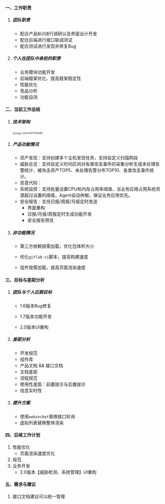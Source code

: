 #### 一、工作职责

1. ##### 团队职责

   - 配合产品&UI进行调研以及界面设计开发
   - 配合后端进行接口联调测试
   - 配合测试进行发现并修复Bug

2. ##### 个人在团队中承担的职责

   - 业务模块功能开发
   - 前端框架优化、提高框架稳定性
   - 性能优化
   - 竞品分析
   - 功能自测

#### 二、当前工作总结

1. ##### 技术架构

   <img src="/Users/sundong/Library/Application Support/typora-user-images/image-20231215171954961.png" alt="image-20231215171954961" style="zoom:50%;" />

2. ##### 产品功能情况

   - 资产发现：支持创建多个主机发现任务，支持自定义扫描网段
   - 威胁总览：支持自定义时间区间对各类攻击事件的采集分析生成未处理告警统计、被攻击资产TOP5、未处理告警分布TOP10、各类攻击事件统计。
   - 恶意代码：
   - 系统监控：支持批量设置CPU和内存占用率阈值，当业务应用占用系统资源超过设置的阈值，Agent自动休眠，保证业务应用优先。
   - 安全报告：支持日报/周报/月报定时发送
     - 界面重构
     - 日报/月报/周报定时生成功能开发
     - 安全报告预览

3. ##### 非功能情况

   - 第三方依赖按需加载，优化包体积大小

   - 优化`gitlab-ci`脚本，提高构建速度
   - 组件按需加载，提高页面渲染速度

#### 三、目标与差距分析

1. ##### 团队与个人近期目标

   - 1.6版本Bug修复

   - 1.7版本功能开发
   - 2.0版本UI重构

2. ##### 差距分析

   - 开发规范
   - 组件库
   - 产品文档 && 接口文档
   - 文档差距
   - 流程规范
   - 使用性差距：前置提示与后置提示
   - 信息实时性

3. ##### 提升方案

   - 使用`websocket`替换接口轮询
   - 虚拟列表替换整体渲染

#### 四、后续工作计划

1. 性能优化
   - 页面渲染速度优化
2. 规范
3. 业务开发
   - 2.0版本【威胁检测、系统管理】UI重构

#### 五、需求与建议

1. 接口文档建议可以统一管理
